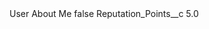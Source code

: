<?xml version="1.0" encoding="UTF-8"?>
<CustomMetadata xmlns="http://soap.sforce.com/2006/04/metadata" xmlns:xsi="http://www.w3.org/2001/XMLSchema-instance" xmlns:xsd="http://www.w3.org/2001/XMLSchema">
    <label>User About Me</label>
    <protected>false</protected>
    <values>
        <field>Reputation_Points__c</field>
        <value xsi:type="xsd:double">5.0</value>
    </values>
</CustomMetadata>
